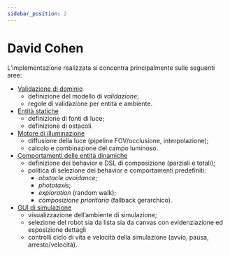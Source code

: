 ```yaml
---
sidebar_position: 2
---
```


# David Cohen

L’implementazione realizzata si concentra principalmente sulle seguenti aree:

- [Validazione di dominio](./domain-validation.md)
    - definizione del modello di *validazione*;
    - regole di validazione per entità e ambiente.
- [Entità statiche](../../04-detailed-design/05-entity.md#staticentity)
    - definizione di fonti di luce;
    - definizione di ostacoli.
- [Motore di illuminazione](./illumination.md)
    - diffusione della luce (pipeline FOV/occlusione, interpolazione);
    - calcolo e combinazione del campo luminoso.
- [Comportamenti delle entità dinamiche](./behaviors.md)
    - definizione dei behavior e DSL di composizione (parziali e totali);
    - politica di selezione dei behavior e comportamenti predefiniti:
        - _obstacle avoidance_;
        - _phototaxis_;
        - _exploration_ (random walk);
        - _composizione prioritaria_ (fallback gerarchico).
- [GUI di simulazione](./simulation-gui.md)
    - visualizzazione dell’ambiente di simulazione;
    - selezione del robot sia da lista sia da canvas con evidenziazione ed esposizione dettagli
    - controlli ciclo di vita e velocità della simulazione (avvio, pausa, arresto/velocità).